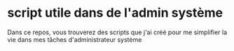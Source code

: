 # script utile dans de l'admin système

Dans ce repos, vous trouverez des scripts que j'ai créé pour me simplifier la vie dans mes tâches d'administrateur système
